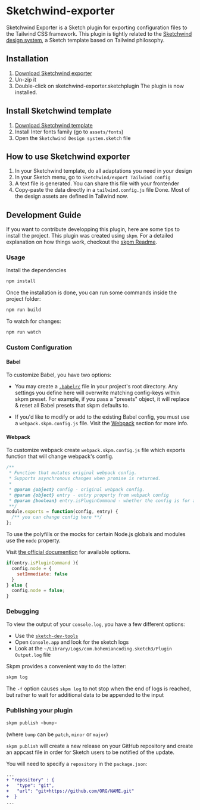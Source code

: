 # Sketchwind-exporter

Sketchwind Exporter is a Sketch plugin for exporting configuration files to the Tailwind CSS framework. This plugin is tightly related to the [Sketchwind design system](https://github.com/sylvainaerni/sketchwind), a Sketch template based on Tailwind philosophy.

## Installation

1. [Download Sketchwind exporter](https://github.com/sylvainaerni/sketchwind-exporter/releases/download/v1.0.0/sketchwind-exporter.zip)
2. Un-zip it
3. Double-click on sketchwind-exporter.sketchplugin
The plugin is now installed.

## Install Sketchwind template

1. [Download Sketchwind template](https://github.com/sylvainaerni/sketchwind/archive/master.zip)
2. Install Inter fonts family (go to `assets/fonts`)
3. Open the `Sketchwind Design system.sketch` file

## How to use Sketchwind exporter

1. In your Sketchwind template, do all adaptations you need in your design
2. In your Sketch menu, go to `Sketchwind/export Tailwind config`
3. A text file is generated. You can share this file with your frontender
4. Copy-paste the data directly in a `tailwind.config.js` file
Done. Most of the design assets are defined in Tailwind now.


## Development Guide
If you want to contribute developping this plugin, here are some tips to install the project.
This plugin was created using `skpm`. For a detailed explanation on how things work, checkout the [skpm Readme](https://github.com/skpm/skpm/blob/master/README.md).

### Usage

Install the dependencies

```bash
npm install
```

Once the installation is done, you can run some commands inside the project folder:

```bash
npm run build
```

To watch for changes:

```bash
npm run watch
```

### Custom Configuration

#### Babel

To customize Babel, you have two options:

- You may create a [`.babelrc`](https://babeljs.io/docs/usage/babelrc) file in your project's root directory. Any settings you define here will overwrite matching config-keys within skpm preset. For example, if you pass a "presets" object, it will replace & reset all Babel presets that skpm defaults to.

- If you'd like to modify or add to the existing Babel config, you must use a `webpack.skpm.config.js` file. Visit the [Webpack](#webpack) section for more info.

#### Webpack

To customize webpack create `webpack.skpm.config.js` file which exports function that will change webpack's config.

```js
/**
 * Function that mutates original webpack config.
 * Supports asynchronous changes when promise is returned.
 *
 * @param {object} config - original webpack config.
 * @param {object} entry - entry property from webpack config
 * @param {boolean} entry.isPluginCommand - whether the config is for a plugin command or a resource
 **/
module.exports = function(config, entry) {
  /** you can change config here **/
};
```

To use the polyfills or the mocks for certain Node.js globals and modules use the `node` property.

Visit [the official documention](https://webpack.js.org/configuration/node/) for available options.

```js
if(entry.isPluginCommand ){
  config.node = {
    setImmediate: false
  }
} else {
  config.node = false;
}
```

### Debugging

To view the output of your `console.log`, you have a few different options:

- Use the [`sketch-dev-tools`](https://github.com/skpm/sketch-dev-tools)
- Open `Console.app` and look for the sketch logs
- Look at the `~/Library/Logs/com.bohemiancoding.sketch3/Plugin Output.log` file

Skpm provides a convenient way to do the latter:

```bash
skpm log
```

The `-f` option causes `skpm log` to not stop when the end of logs is reached, but rather to wait for additional data to be appended to the input

### Publishing your plugin

```bash
skpm publish <bump>
```

(where `bump` can be `patch`, `minor` or `major`)

`skpm publish` will create a new release on your GitHub repository and create an appcast file in order for Sketch users to be notified of the update.

You will need to specify a `repository` in the `package.json`:

```diff
...
+ "repository" : {
+   "type": "git",
+   "url": "git+https://github.com/ORG/NAME.git"
+  }
...
```
